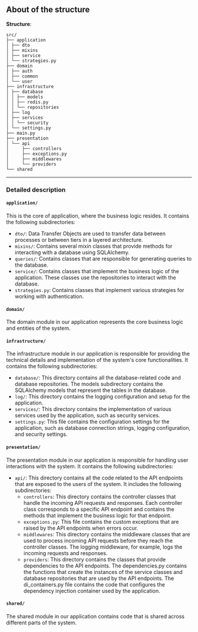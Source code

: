## About of the structure

**Structure**:

```
src/
├── application
│ ├── dto
│ ├── mixins
│ ├── service
│ └── strategies.py
├── domain
│ ├── auth
│ ├── common
│ └── user
├── infrastructure
│ ├── database
│ │ ├── models
│ │ ├── redis.py
│ │ └── repositories
│ ├── log
│ ├── services
│ │ └── security
│ └── settings.py
├── main.py
├── presentation
│ └── api
│     ├── controllers
│     ├── exceptions.py
│     ├── middlewares
│     └── providers
└── shared
```

---

### Detailed description

#### `application/`

This is the core of application, where the business logic resides. It contains the following
subdirectories:

- `dto/`: Data Transfer Objects are used to transfer data between processes or between tiers in a layered architecture.
- `mixins/`: Contains several mixin classes that provide methods for interacting with a database using SQLAlchemy.
- `queries/`: Contains classes that are responsible for generating queries to the database.
- `service/`: Contains classes that implement the business logic of the application. These classes use the repositories
  to interact with the database.
- `strategies.py`: Contains classes that implement various strategies for working with authentication.

#### `domain/`

The domain module in our application represents the core business logic and entities of the system.

#### `infrastructure/`

The infrastructure module in our application is responsible for providing the technical details and implementation of
the system's core functionalities. It contains the following subdirectories:

- `database/`: This directory contains all the database-related code and
  database repositories. The models subdirectory contains the SQLAlchemy models that represent the tables in the
  database.
- `log/`: This directory contains the logging configuration and setup for the application.
- `services/`: This directory contains the implementation of various services used by the application, such as security
  services.
- `settings.py`: This file contains the configuration settings for the application, such as database connection strings,
  logging configuration, and security settings.

#### `presentation/`

The presentation module in our application is responsible for handling user interactions with the
system. It contains the following subdirectories:

- `api/`: This directory contains all the code related to the API endpoints that are exposed to the users of the system.
  It includes the following subdirectories:
    - `controllers`: This directory contains the controller classes that handle the incoming API requests and responses.
      Each controller class corresponds to a specific API endpoint and contains the methods that implement the business
      logic for that endpoint.
    - `exceptions.py`: This file contains the custom exceptions that are raised by the API endpoints when errors occur.
    - `middlewares`: This directory contains the middleware classes that are used to process incoming API requests
      before they reach the controller classes. The logging middleware, for example, logs the incoming requests and
      responses.
    - `providers`: This directory contains the classes that provide dependencies to the API endpoints. The
      dependencies.py contains the functions that create the instances of the service classes and database repositories
      that are used by the API endpoints. The di_containers.py file contains the code that configures the dependency
      injection container used by the application.

#### `shared/`

The shared module in our application contains code that is shared across different parts of the system.